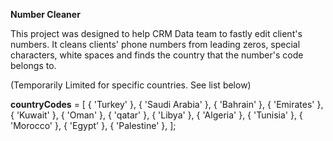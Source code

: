 **Number Cleaner**

This project was designed to help CRM Data team to fastly edit client's numbers. 
It cleans clients' phone numbers from leading zeros, special characters, white spaces and finds the country that the number's code belongs to. 

(Temporarily Limited for specific countries. See list below)

**countryCodes** = [
    { 'Turkey' }, 
    { 'Saudi Arabia' }, 
    { 'Bahrain' },
    { 'Emirates' }, 
    { 'Kuwait' }, 
    { 'Oman' }, 
    { 'qatar' }, 
    { 'Libya' },
    { 'Algeria' },
    { 'Tunisia' },
    { 'Morocco' },
    { 'Egypt' },
    { 'Palestine' }, ];
